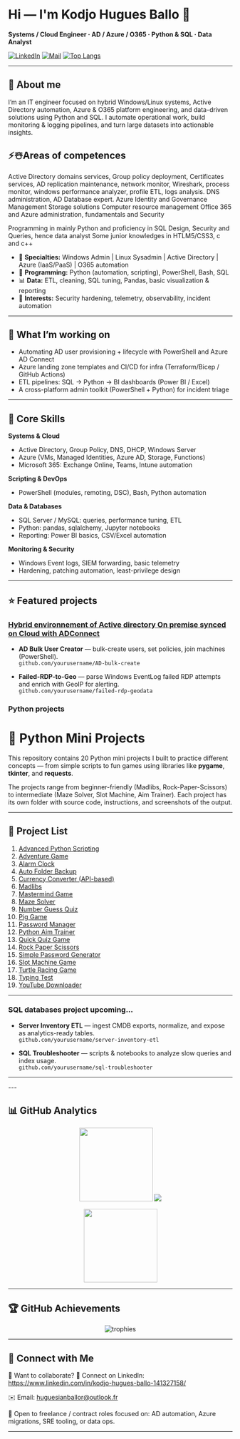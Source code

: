 # Hi — I'm **Kodjo Hugues Ballo** 👋  
**Systems / Cloud Engineer · AD / Azure / O365 · Python & SQL · Data Analyst**


[![LinkedIn](https://img.shields.io/badge/LinkedIn-connect-blue?logo=linkedin&style=flat-square)](https://www.linkedin.com/in/kodjo-hugues-ballo-141327158/)
[![Mail](https://img.shields.io/badge/email-huguesianballor@outlook.fr-important?style=flat-square)](mailto:huguesianballor@outlook.fr)
[![Top Langs](https://img.shields.io/github/languages/top/kodjoballo?style=flat-square)](https://github.com/kodjoballo)

---

## 🚀 About me
I’m an IT engineer focused on hybrid Windows/Linux systems, Active Directory automation, Azure & O365 platform engineering, and data-driven solutions using Python and SQL. I automate operational work, build monitoring & logging pipelines, and turn large datasets into actionable insights.

## ⚡☃️Areas of competences
Active Directory domains services, Group policy deployment, Certificates services, AD replication maintenance, network monitor, Wireshark, process monitor, windows performance analyzer, profile ETL, logs analysis. DNS administration, AD Database expert.
Azure Identity and Governance Management
Storage solutions Computer resource management
Office 365 and Azure administration, fundamentals and Security

Programming in mainly Python and proficiency in SQL Design, Security and Queries, hence data analyst
Some junior knowledges in HTLM5/CSS3, c and c++ 


- 🔧 **Specialties:** Windows Admin | Linux Sysadmin | Active Directory | Azure (IaaS/PaaS) | O365 automation  
- 🐍 **Programming:** Python (automation, scripting), PowerShell, Bash, SQL  
- 📊 **Data:** ETL, cleaning, SQL tuning, Pandas, basic visualization & reporting  
- 🔐 **Interests:** Security hardening, telemetry, observability, incident automation

---

## 🔭 What I’m working on
- Automating AD user provisioning + lifecycle with PowerShell and Azure AD Connect  
- Azure landing zone templates and CI/CD for infra (Terraform/Bicep / GitHub Actions)  
- ETL pipelines: SQL -> Python -> BI dashboards (Power BI / Excel)  
- A cross-platform admin toolkit (PowerShell + Python) for incident triage

---

## 🧰 Core Skills

**Systems & Cloud**
- Active Directory, Group Policy, DNS, DHCP, Windows Server
- Azure (VMs, Managed Identities, Azure AD, Storage, Functions)
- Microsoft 365: Exchange Online, Teams, Intune automation

**Scripting & DevOps**
- PowerShell (modules, remoting, DSC), Bash, Python automation
<!-- - Infrastructure-as-Code: Terraform / Bicep
- CI/CD: GitHub Actions, Azure DevOps -->

**Data & Databases**
- SQL Server / MySQL: queries, performance tuning, ETL
- Python: pandas, sqlalchemy, Jupyter notebooks
- Reporting: Power BI basics, CSV/Excel automation

**Monitoring & Security**
- Windows Event logs, SIEM forwarding, basic telemetry
- Hardening, patching automation, least-privilege design

---

## ⭐ Featured projects

### [Hybrid environnement of Active directory On premise synced on Cloud with ADConnect](https://github.com/kodjoballo/ActiveDirectory_HybridEnv/blob/main/README.md)
- **AD Bulk User Creator** — bulk-create users, set policies, join machines (PowerShell).  
  `github.com/yourusername/AD-bulk-create`  

- **Failed-RDP-to-Geo** — parse Windows EventLog failed RDP attempts and enrich with GeoIP for alerting.  
  `github.com/yourusername/failed-rdp-geodata`

### Python projects
# 🐍 Python Mini Projects

This repository contains 20 Python mini projects I built to practice different concepts — from simple scripts to fun games using libraries like **pygame**, **tkinter**, and **requests**.

The projects range from beginner-friendly (Madlibs, Rock-Paper-Scissors) to intermediate (Maze Solver, Slot Machine, Aim Trainer). Each project has its own folder with source code, instructions, and screenshots of the output.

---

## 📂 Project List

1. [Advanced Python Scripting](https://github.com/kodjoballo/Advanced_Python_Scripting/blob/main/aps_readme.md)
2. [Adventure Game](https://github.com/kodjoballo/Adventure_game/blob/main/README.md)
3. [Alarm Clock](https://github.com/kodjoballo/alarm_clock/blob/main/README.md)
4. [Auto Folder Backup](https://github.com/kodjoballo/auto_folder_backup/blob/main/README.md)
5. [Currency Converter (API-based)]()
6. [Madlibs](https://github.com/kodjoballo/Madlibs/blob/main/README.md)
7. [Mastermind Game](https://github.com/kodjoballo/mastermind/blob/main/README.md)
8. [Maze Solver](https://github.com/kodjoballo/Maze_solver/blob/main/README.md)
9. [Number Guess Quiz](https://github.com/kodjoballo/NumberGuessingGame/blob/main/README.md)
10. [Pig Game](https://github.com/kodjoballo/pig_game/blob/main/README.md)
11. [Password Manager]()
12. [Python Aim Trainer](https://github.com/kodjoballo/python_aim_trainer/blob/main/README.md)
13. [Quick Quiz Game]()
14. [Rock Paper Scissors]()
15. [Simple Password Generator]()
16. [Slot Machine Game]()
17. [Turtle Racing Game]()
18. [Typing Test]()
19. [YouTube Downloader]()

---





### SQL databases project upcoming...
 - **Server Inventory ETL** — ingest CMDB exports, normalize, and expose as analytics-ready tables.  
  `github.com/yourusername/server-inventory-etl`

- **SQL Troubleshooter** — scripts & notebooks to analyze slow queries and index usage.  
  `github.com/yourusername/sql-troubleshooter`

  

---
<!--
## 📦 Examples of quick snippets
**PowerShell — create an AD user**
<p>
```powershell
New-ADUser -Name "Jane Doe" -GivenName "Jane" -Surname "Doe" `
 -SamAccountName "jdoe" -UserPrincipalName "jdoe@domain.local" `
 -Path "OU=Employees,DC=domain,DC=local" -AccountPassword (ConvertTo-SecureString "P@ssw0rd!" -AsPlainText -Force) `
 -Enabled $true
 /-->

</p>
---

## 📊 GitHub Analytics

<p align="center">
<img src="https://github-readme-stats.vercel.app/api?username=yourusername&show_icons=true&theme=tokyonight&count_private=true" height="165">
<img src="https://github-readme-stats.vercel.app/api/top-langs/?username=yourusername&layout=compact&theme=tokyonight">
</p>

<p align="center">
<img src="https://github-readme-streak-stats.herokuapp.com/?user=yourusername&theme=tokyonight" height="165">
</p>

---

## 🏆 GitHub Achievements
<p align="center">
<img src="https://github-profile-trophy.vercel.app/?username=yourusername&theme=tokyonight&no-frame=true&row=1&column=6" alt="trophies"/>
</p>

---

## 🤝 Connect with Me


💬 Want to collaborate?
🔗 Connect on LinkedIn: https://www.linkedin.com/in/kodjo-hugues-ballo-141327158/

✉️ Email: huguesianballor@outlook.fr

🧩 Open to freelance / contract roles focused on: AD automation, Azure migrations, SRE tooling, or data ops.

---









